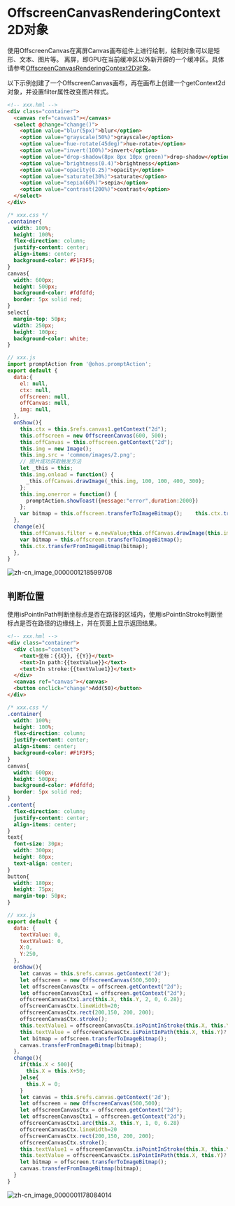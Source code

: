 # OffscreenCanvasRenderingContext2D对象
<!--Kit: ArkUI-->
<!--Subsystem: ArkUI-->
<!--Owner: @sd-wu-->
<!--Designer: @sunbees-->
<!--Tester: @liuli0427-->
<!--Adviser: @HelloCrease-->

使用OffscreenCanvas在离屏Canvas画布组件上进行绘制，绘制对象可以是矩形、文本、图片等。 离屏，即GPU在当前缓冲区以外新开辟的一个缓冲区。具体请参考[OffscreenCanvasRenderingContext2D对象](../reference/apis-arkui/arkui-js/js-offscreencanvasrenderingcontext2d.md)。

以下示例创建了一个OffscreenCanvas画布，再在画布上创建一个getContext2d对象，并设置filter属性改变图片样式。

```html
<!-- xxx.hml -->
<div class="container">
  <canvas ref="canvas1"></canvas>
  <select @change="change()">
    <option value="blur(5px)">blur</option>
    <option value="grayscale(50%)">grayscale</option>
    <option value="hue-rotate(45deg)">hue-rotate</option>
    <option value="invert(100%)">invert</option>
    <option value="drop-shadow(8px 8px 10px green)">drop-shadow</option>
    <option value="brightness(0.4)">brightness</option>
    <option value="opacity(0.25)">opacity</option>
    <option value="saturate(30%)">saturate</option>
    <option value="sepia(60%)">sepia</option>
    <option value="contrast(200%)">contrast</option>
  </select>
</div>
```

```css
/* xxx.css */
.container{
  width: 100%;
  height: 100%;
  flex-direction: column;
  justify-content: center;
  align-items: center;
  background-color: #F1F3F5;
}
canvas{
  width: 600px;
  height: 500px;
  background-color: #fdfdfd;
  border: 5px solid red;
}
select{
  margin-top: 50px;
  width: 250px;
  height: 100px;
  background-color: white;
}
```

```js
// xxx.js
import promptAction from '@ohos.promptAction';
export default {
  data:{
    el: null,
    ctx: null,
    offscreen: null,
    offCanvas: null,
    img: null,
  },
  onShow(){
    this.ctx = this.$refs.canvas1.getContext("2d");
    this.offscreen = new OffscreenCanvas(600, 500);
    this.offCanvas = this.offscreen.getContext("2d");
    this.img = new Image();
    this.img.src = 'common/images/2.png';
    // 图片成功获取触发方法
    let _this = this;
    this.img.onload = function() {
      _this.offCanvas.drawImage(_this.img, 100, 100, 400, 300);
    };
    this.img.onerror = function() {
      promptAction.showToast({message:"error",duration:2000})
    };
    var bitmap = this.offscreen.transferToImageBitmap();    this.ctx.transferFromImageBitmap(bitmap);
  },
  change(e){
    this.offCanvas.filter = e.newValue;this.offCanvas.drawImage(this.img, 100, 100, 400, 300);
    var bitmap = this.offscreen.transferToImageBitmap();
    this.ctx.transferFromImageBitmap(bitmap);
  },
}
```


![zh-cn_image_0000001218599708](figures/zh-cn_image_0000001218599708.gif)


## 判断位置

使用isPointInPath判断坐标点是否在路径的区域内，使用isPointInStroke判断坐标点是否在路径的边缘线上，并在页面上显示返回结果。


```html
<!-- xxx.hml -->
<div class="container">
  <div class="content">
    <text>坐标：{{X}}, {{Y}}</text>
    <text>In path:{{textValue}}</text>
    <text>In stroke:{{textValue1}}</text>
  </div>
  <canvas ref="canvas"></canvas>
  <button onclick="change">Add(50)</button>
</div>
```


```css
/* xxx.css */
.container{
  width: 100%;
  height: 100%;
  flex-direction: column;
  justify-content: center;
  align-items: center;
  background-color: #F1F3F5;
}
canvas{
  width: 600px;
  height: 500px;
  background-color: #fdfdfd;
  border: 5px solid red;
}
.content{
  flex-direction: column;
  justify-content: center;
  align-items: center; 
}
text{
  font-size: 30px;
  width: 300px;
  height: 80px;
  text-align: center;
}
button{
  width: 180px;
  height: 75px;
  margin-top: 50px;
}
```


```js
// xxx.js
export default {
  data: {
    textValue: 0,
    textValue1: 0,
    X:0,
    Y:250,
  },
  onShow(){
    let canvas = this.$refs.canvas.getContext('2d');
    let offscreen = new OffscreenCanvas(500,500);
    let offscreenCanvasCtx = offscreen.getContext("2d");
    let offscreenCanvasCtx1 = offscreen.getContext("2d");
    offscreenCanvasCtx1.arc(this.X, this.Y, 2, 0, 6.28);
    offscreenCanvasCtx.lineWidth=20;
    offscreenCanvasCtx.rect(200,150, 200, 200);
    offscreenCanvasCtx.stroke();
    this.textValue1 = offscreenCanvasCtx.isPointInStroke(this.X, this.Y)?'true':'false';
    this.textValue = offscreenCanvasCtx.isPointInPath(this.X, this.Y)?'true':'false';
    let bitmap = offscreen.transferToImageBitmap();
    canvas.transferFromImageBitmap(bitmap);
  },
  change(){
    if(this.X < 500){
      this.X = this.X+50;
    }else{
      this.X = 0;
    }
    let canvas = this.$refs.canvas.getContext('2d');
    let offscreen = new OffscreenCanvas(500,500);
    let offscreenCanvasCtx = offscreen.getContext("2d");
    let offscreenCanvasCtx1 = offscreen.getContext("2d");
    offscreenCanvasCtx1.arc(this.X, this.Y, 1, 0, 6.28)
    offscreenCanvasCtx.lineWidth=20
    offscreenCanvasCtx.rect(200,150, 200, 200);
    offscreenCanvasCtx.stroke();
    this.textValue1 = offscreenCanvasCtx.isPointInStroke(this.X, this.Y)?'true':'false';
    this.textValue = offscreenCanvasCtx.isPointInPath(this.X, this.Y)?'true':'false';
    let bitmap = offscreen.transferToImageBitmap();
    canvas.transferFromImageBitmap(bitmap);
  }
}
```

![zh-cn_image_0000001178084014](figures/zh-cn_image_0000001178084014.gif)
